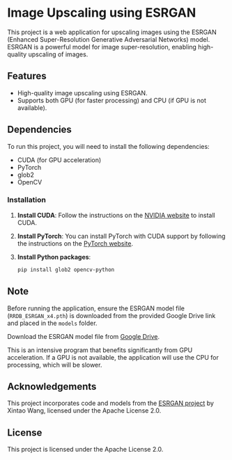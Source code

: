 # Image Upscaling using ESRGAN

This project is a web application for upscaling images using the ESRGAN (Enhanced Super-Resolution Generative Adversarial Networks) model. ESRGAN is a powerful model for image super-resolution, enabling high-quality upscaling of images.

## Features
- High-quality image upscaling using ESRGAN.
- Supports both GPU (for faster processing) and CPU (if GPU is not available).

## Dependencies

To run this project, you will need to install the following dependencies:

- CUDA (for GPU acceleration)
- PyTorch
- glob2
- OpenCV

### Installation

1. **Install CUDA**: Follow the instructions on the [NVIDIA website](https://developer.nvidia.com/cuda-downloads) to install CUDA.

2. **Install PyTorch**: You can install PyTorch with CUDA support by following the instructions on the [PyTorch website](https://pytorch.org/get-started/locally/).

3. **Install Python packages**:
   ```sh
   pip install glob2 opencv-python

## Note
Before running the application, ensure the ESRGAN model file (`RRDB_ESRGAN_x4.pth`) is downloaded from the provided Google Drive link and placed in the `models` folder.


Download the ESRGAN model file from [Google Drive](https://drive.google.com/drive/u/0/folders/17VYV_SoZZesU6mbxz2dMAIccSSlqLecY).


This is an intensive program that benefits significantly from GPU acceleration. If a GPU is not available, the application will use the CPU for processing, which will be slower.


## Acknowledgements
This project incorporates code and models from the [ESRGAN project](https://github.com/xinntao/ESRGAN) by Xintao Wang, licensed under the Apache License 2.0.


## License
This project is licensed under the Apache License 2.0.